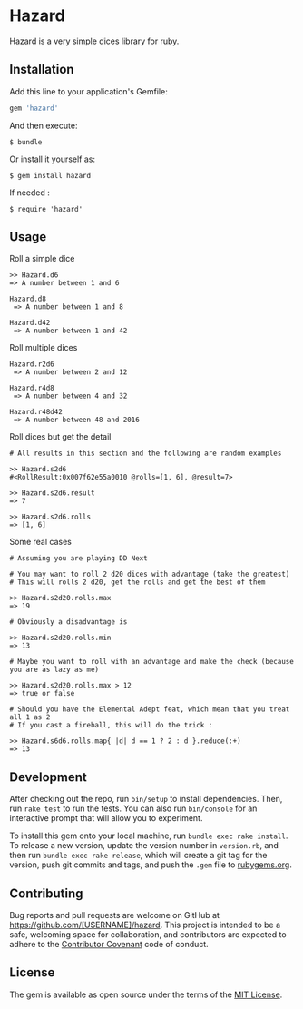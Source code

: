 # Hazard

Hazard is a very simple dices library for ruby.

## Installation

Add this line to your application's Gemfile:

```ruby
gem 'hazard'
```

And then execute:

    $ bundle

Or install it yourself as:

    $ gem install hazard
    
If needed :

    $ require 'hazard'  

## Usage

Roll a simple dice

    >> Hazard.d6
    => A number between 1 and 6
    
    Hazard.d8
     => A number between 1 and 8
     
    Hazard.d42
     => A number between 1 and 42
     
    
Roll multiple dices
   
    Hazard.r2d6
     => A number between 2 and 12
     
    Hazard.r4d8
     => A number between 4 and 32
     
    Hazard.r48d42
     => A number between 48 and 2016
         
         
Roll dices but get the detail
         
    # All results in this section and the following are random examples
    
    >> Hazard.s2d6
    #<RollResult:0x007f62e55a0010 @rolls=[1, 6], @result=7>
    
    >> Hazard.s2d6.result
    => 7
    
    >> Hazard.s2d6.rolls
    => [1, 6]       
    
Some real cases
         
    # Assuming you are playing DD Next
    
    # You may want to roll 2 d20 dices with advantage (take the greatest)
    # This will rolls 2 d20, get the rolls and get the best of them
    
    >> Hazard.s2d20.rolls.max 
    => 19
    
    # Obviously a disadvantage is
    
    >> Hazard.s2d20.rolls.min
    => 13
    
    # Maybe you want to roll with an advantage and make the check (because you are as lazy as me)
    
    >> Hazard.s2d20.rolls.max > 12
    => true or false
    
    # Should you have the Elemental Adept feat, which mean that you treat all 1 as 2
    # If you cast a fireball, this will do the trick : 
    
    >> Hazard.s6d6.rolls.map{ |d| d == 1 ? 2 : d }.reduce(:+)
    => 13
                    
    
## Development

After checking out the repo, run `bin/setup` to install dependencies. Then, run `rake test` to run the tests. You can also run `bin/console` for an interactive prompt that will allow you to experiment.

To install this gem onto your local machine, run `bundle exec rake install`. To release a new version, update the version number in `version.rb`, and then run `bundle exec rake release`, which will create a git tag for the version, push git commits and tags, and push the `.gem` file to [rubygems.org](https://rubygems.org).

## Contributing

Bug reports and pull requests are welcome on GitHub at https://github.com/[USERNAME]/hazard. This project is intended to be a safe, welcoming space for collaboration, and contributors are expected to adhere to the [Contributor Covenant](http://contributor-covenant.org) code of conduct.


## License

The gem is available as open source under the terms of the [MIT License](http://opensource.org/licenses/MIT).

